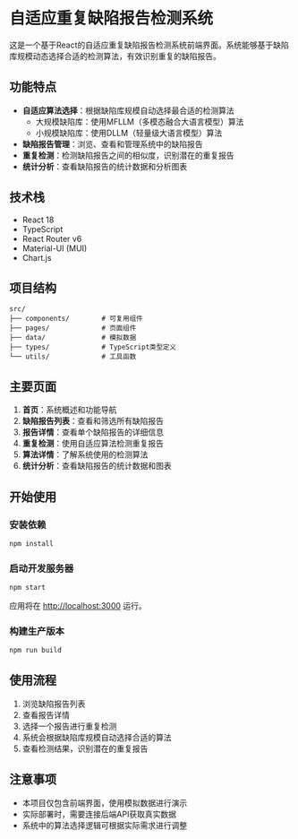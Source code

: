# 自适应重复缺陷报告检测系统

这是一个基于React的自适应重复缺陷报告检测系统前端界面。系统能够基于缺陷库规模动态选择合适的检测算法，有效识别重复的缺陷报告。

## 功能特点

- **自适应算法选择**：根据缺陷库规模自动选择最合适的检测算法
  - 大规模缺陷库：使用MFLLM（多模态融合大语言模型）算法
  - 小规模缺陷库：使用DLLM（轻量级大语言模型）算法
- **缺陷报告管理**：浏览、查看和管理系统中的缺陷报告
- **重复检测**：检测缺陷报告之间的相似度，识别潜在的重复报告
- **统计分析**：查看缺陷报告的统计数据和分析图表

## 技术栈

- React 18
- TypeScript
- React Router v6
- Material-UI (MUI)
- Chart.js

## 项目结构

```
src/
├── components/        # 可复用组件
├── pages/             # 页面组件
├── data/              # 模拟数据
├── types/             # TypeScript类型定义
└── utils/             # 工具函数
```

## 主要页面

1. **首页**：系统概述和功能导航
2. **缺陷报告列表**：查看和筛选所有缺陷报告
3. **报告详情**：查看单个缺陷报告的详细信息
4. **重复检测**：使用自适应算法检测重复报告
5. **算法详情**：了解系统使用的检测算法
6. **统计分析**：查看缺陷报告的统计数据和图表

## 开始使用

### 安装依赖

```bash
npm install
```

### 启动开发服务器

```bash
npm start
```

应用将在 [http://localhost:3000](http://localhost:3000) 运行。

### 构建生产版本

```bash
npm run build
```

## 使用流程

1. 浏览缺陷报告列表
2. 查看报告详情
3. 选择一个报告进行重复检测
4. 系统会根据缺陷库规模自动选择合适的算法
5. 查看检测结果，识别潜在的重复报告

## 注意事项

- 本项目仅包含前端界面，使用模拟数据进行演示
- 实际部署时，需要连接后端API获取真实数据
- 系统中的算法选择逻辑可根据实际需求进行调整
